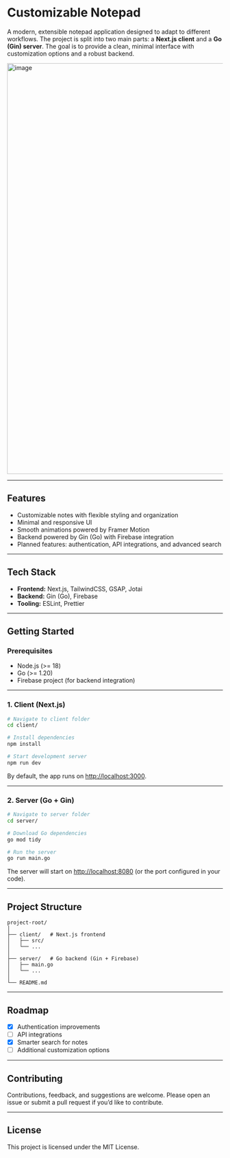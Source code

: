 # Customizable Notepad

A modern, extensible notepad application designed to adapt to different workflows. The project is split into two main parts: a **Next.js client** and a **Go (Gin) server**. The goal is to provide a clean, minimal interface with customization options and a robust backend.

<img width="1920" height="957" alt="image" src="https://github.com/user-attachments/assets/ecbbb932-72bf-4107-9591-ffc4a9a91177" />

---


## Features
- Customizable notes with flexible styling and organization
- Minimal and responsive UI
- Smooth animations powered by Framer Motion
- Backend powered by Gin (Go) with Firebase integration
- Planned features: authentication, API integrations, and advanced search

---

## Tech Stack
- **Frontend:** Next.js, TailwindCSS, GSAP, Jotai
- **Backend:** Gin (Go), Firebase
- **Tooling:** ESLint, Prettier

---

## Getting Started

### Prerequisites
- Node.js (>= 18)
- Go (>= 1.20)
- Firebase project (for backend integration)

---

### 1. Client (Next.js)

```bash
# Navigate to client folder
cd client/

# Install dependencies
npm install

# Start development server
npm run dev
```

By default, the app runs on [http://localhost:3000](http://localhost:3000).

---

### 2. Server (Go + Gin)

```bash
# Navigate to server folder
cd server/

# Download Go dependencies
go mod tidy

# Run the server
go run main.go
```

The server will start on [http://localhost:8080](http://localhost:8080) (or the port configured in your code).

---

## Project Structure
```
project-root/
│
├── client/   # Next.js frontend
│   ├── src/
│   └── ...
│
├── server/   # Go backend (Gin + Firebase)
│   ├── main.go
│   └── ...
│
└── README.md
```

---

## Roadmap
- [x] Authentication improvements
- [ ] API integrations
- [x] Smarter search for notes
- [ ] Additional customization options

---

## Contributing
Contributions, feedback, and suggestions are welcome. Please open an issue or submit a pull request if you’d like to contribute.

---

## License
This project is licensed under the MIT License.
